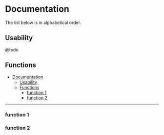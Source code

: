 # Documentation

The list below is in alphabetical order.

## Usability

@todo

## Functions

- [Documentation](#documentation)
  - [Usability](#usability)
  - [Functions](#functions)
    - [function 1](#function-1)
    - [function 2](#function-2)

--------------------------------

### function 1

### function 2